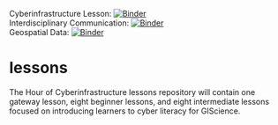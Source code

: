 Cyberinfrastructure Lesson: [![Binder](https://mybinder.org/badge_logo.svg)](https://mybinder.org/v2/gh/mohsen-gis/test/master?filepath=beginner-lessons/cyberinfrastructure/cyberinfrastructure-2.ipynb) <br/>
Interdisciplinary Communication: [![Binder](https://mybinder.org/badge_logo.svg)](https://mybinder.org/v2/gh/mohsen-gis/test/master?filepath=beginner-lessons/interdisciplinary-communication/Welcome.ipynb)<br/>
Geospatial Data: [![Binder](https://mybinder.org/badge_logo.svg)](https://mybinder.org/v2/gh/mohsen-gis/test/master?filepath=beginner-lessons/geospatial-data/Welcome.ipynb)<br/>

# lessons

The Hour of Cyberinfrastructure lessons repository will contain one gateway lesson, eight beginner lessons, and eight intermediate lessons focused on introducing learners to cyber literacy for GIScience.
